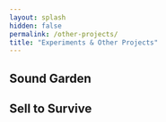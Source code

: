 ```yaml
---
layout: splash
hidden: false
permalink: /other-projects/
title: "Experiments & Other Projects"
---
```


## Sound Garden
## Sell to Survive
